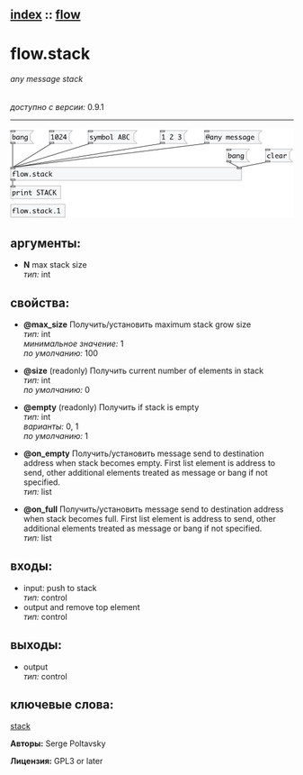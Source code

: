 [index](index.html) :: [flow](category_flow.html)
---

# flow.stack

###### any message stack

*доступно с версии:* 0.9.1

---




[![example](../examples/img/flow.stack.jpg)](../examples/pd/flow.stack.pd)



## аргументы:

* **N**
max stack size<br>
_тип:_ int<br>





## свойства:

* **@max_size** 
Получить/установить maximum stack grow size<br>
_тип:_ int<br>
_минимальное значение:_ 1<br>
_по умолчанию:_ 100<br>

* **@size** (readonly)
Получить current number of elements in stack<br>
_тип:_ int<br>
_по умолчанию:_ 0<br>

* **@empty** (readonly)
Получить if stack is empty<br>
_тип:_ int<br>
_варианты:_ 0, 1<br>
_по умолчанию:_ 1<br>

* **@on_empty** 
Получить/установить message send to destination address when stack becomes empty. First list
element is address to send, other additional elements treated as message or
bang if not specified.<br>
_тип:_ list<br>

* **@on_full** 
Получить/установить message send to destination address when stack becomes full. First list element
is address to send, other additional elements treated as message or bang if not
specified.<br>
_тип:_ list<br>



## входы:

* input: push to stack<br>
_тип:_ control
* output and remove top element<br>
_тип:_ control



## выходы:

* output<br>
_тип:_ control



## ключевые слова:

[stack](keywords/stack.html)






**Авторы:** Serge Poltavsky




**Лицензия:** GPL3 or later





